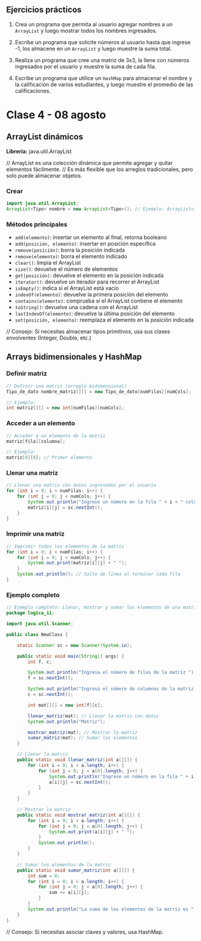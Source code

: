## Ejercicios prácticos

1. Crea un programa que permita al usuario agregar nombres a un `ArrayList` y luego mostrar todos los nombres ingresados.

2. Escribe un programa que solicite números al usuario hasta que ingrese -1, los almacene en un `ArrayList` y luego muestre la suma total.

3. Realiza un programa que cree una matriz de 3x3, la llene con números ingresados por el usuario y muestre la suma de cada fila.

4. Escribe un programa que utilice un `HashMap` para almacenar el nombre y la calificación de varios estudiantes, y luego muestre el promedio de las calificaciones.
# Clase 4 - 08 agosto

## ArrayList dinámicos

**Librería:** java.util.ArrayList

// ArrayList es una colección dinámica que permite agregar y quitar elementos fácilmente.
// Es más flexible que los arreglos tradicionales, pero solo puede almacenar objetos.

### Crear

```java
import java.util.ArrayList;
ArrayList<Tipo> nombre = new ArrayList<Tipo>(); // Ejemplo: ArrayList<Integer> lista = new ArrayList<Integer>();
```

### Métodos principales

* `add(elemento)`: insertar un elemento al final, retorna booleano
* `add(posición, elemento)`: insertar en posición específica
* `remove(posición)`: borra la posición indicada
* `remove(elemento)`: borra el elemento indicado
* `clear()`: limpia el ArrayList
* `size()`: devuelve el número de elementos
* `get(posición)`: devuelve el elemento en la posición indicada
* `iterator()`: devuelve un iterador para recorrer el ArrayList
* `isEmpty()`: indica si el ArrayList está vacío
* `indexOf(elemento)`: devuelve la primera posición del elemento
* `contains(elemento)`: comprueba si el ArrayList contiene el elemento
* `toString()`: devuelve una cadena con el ArrayList
* `lastIndexOf(elemento)`: devuelve la última posición del elemento
* `set(posición, elemento)`: reemplaza el elemento en la posición indicada

// Consejo: Si necesitas almacenar tipos primitivos, usa sus clases envolventes (Integer, Double, etc.)

## Arrays bidimensionales y HashMap

### Definir matriz

```java
// Definir una matriz (arreglo bidimensional)
Tipo_de_dato nombre_matriz[][] = new Tipo_de_dato[numFilas][numCols];

// Ejemplo:
int matriz[][] = new int[numFilas][numCols];
```

### Acceder a un elemento

```java
// Acceder a un elemento de la matriz
matriz[fila][columna];

// Ejemplo:
matriz[0][0]; // Primer elemento
```

### Llenar una matriz

```java
// Llenar una matriz con datos ingresados por el usuario
for (int i = 0; i < numFilas; i++) {
    for (int j = 0; j < numCols; j++) {
        System.out.println("Ingrese un número en la fila " + i + " columna " + j);
        matriz[i][j] = sc.nextInt();
    }
}
```

### Imprimir una matriz

```java
// Imprimir todos los elementos de la matriz
for (int i = 0; i < numFilas; i++) {
    for (int j = 0; j < numCols; j++) {
        System.out.print(matriz[i][j] + " ");
    }
    System.out.println(); // Salto de línea al terminar cada fila
}
```

### Ejemplo completo

```java
// Ejemplo completo: Llenar, mostrar y sumar los elementos de una matriz
package logica_ii;

import java.util.Scanner;

public class NewClass {

    static Scanner sc = new Scanner(System.in);

    public static void main(String[] args) {
        int f, c;

        System.out.println("Ingresa el número de filas de la matriz ");
        f = sc.nextInt();

        System.out.println("Ingresa el número de columnas de la matriz ");
        c = sc.nextInt();

        int mat[][] = new int[f][c];

        llenar_matriz(mat); // Llenar la matriz con datos
        System.out.println("Matriz");

        mostrar_matriz(mat); // Mostrar la matriz
        sumar_matriz(mat); // Sumar los elementos
    }

    // Llenar la matriz
    public static void llenar_matriz(int a[][]) {
        for (int i = 0; i < a.length; i++) {
            for (int j = 0; j < a[0].length; j++) {
                System.out.println("Ingrese un número en la fila " + i + " columna " + j);
                a[i][j] = sc.nextInt();
            }
        }
    }

    // Mostrar la matriz
    public static void mostrar_matriz(int a[][]) {
        for (int i = 0; i < a.length; i++) {
            for (int j = 0; j < a[0].length; j++) {
                System.out.print(a[i][j] + " ");
            }
            System.out.println();
        }
    }

    // Sumar los elementos de la matriz
    public static void sumar_matriz(int a[][]) {
        int sum = 0;
        for (int i = 0; i < a.length; i++) {
            for (int j = 0; j < a[0].length; j++) {
                sum += a[i][j];
            }
        }
        System.out.println("La suma de los elementos de la matriz es " + sum);
    }
}
```

// Consejo: Si necesitas asociar claves y valores, usa HashMap.

